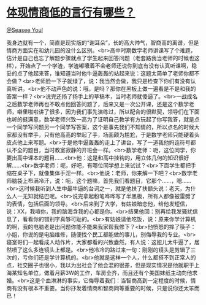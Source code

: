 
#  [体现情商低的言行有哪些？](https://zhihu.com/questions/29312659)



[@Seasee Youl](https://zhihu.com/people/26f0e98f29d0b22105fceef089530915)

我身边就有一个，简直是现实版的“谢耳朵”，长的高大帅气，智商高的离谱，但是情商方面实在和幼儿园的没什么区别。&lt;br&gt;高中时期数学老师讲课写了个难题，估计是自己也忘了解题步骤就点了学生起来回答问题（老套路我当老师的时候也这样），开始点了一个学渣，学渣嘟囔着不会老师还说你到底有没有认真听课啊，稳妥的点了他起来答，谁知道当时他牛逼轰轰的站起来说：这题太简单了老师你都不会做？&lt;br&gt;老师脸一下子就绿了，说：我当然会做，我只是检查下你们有没有认真听讲。&lt;br&gt;他不动声色的说：哦，是吗？那你在黑板上做一遍看是不是和我的答案一样？&lt;br&gt;说完还扬了扬手上的草稿本，当时老师就傻逼了。&lt;br&gt;一战成名之后数学老师再也不敢点他回答问题了，后来又是一次公开课，还是这个数学老师，噼里啪啦讲了很多，因为我们事先演练过，所以配合的很默契，领导们在下面也听的挺满意，数学老师兴致一高为了证明自己教学有方玩起了你写我答，就是点一个同学写问题另一个同学写答案，这个是事先我们不知情的，所以点名的时候大家都没有举手，只有他高高的举起了手，场面颇为尴尬，于是数学老师只能硬着头皮点他上来写题。&lt;br&gt;于是他牛逼轰轰的走上了讲台，写了一道我他妈连符号都认不全的题目，当时教室寂静的开班会一样。&lt;br&gt;数学老师：呃，这位同学，你要出高中课本的题目……&lt;br&gt;他：这是和高中挂钩的，用立体几何的知识很好解……&lt;br&gt;数学老师：呃，好吧，有哪位同学想上来试试？&lt;br&gt;下面学生都把手缩在桌子下，就像集体手淫一样。&lt;br&gt;他说：老师，你来解一下吧？&lt;br&gt;数学老师脑袋上布满冷汗，说：呃，这个题嘛，首先我们看题目，它那个……，嗯……&lt;br&gt;这时候我听到人生中最牛逼的台词之一，就是他扶了扶额头说：老天，为什么人一无知就结巴呢。&lt;br&gt;说完拿起粉笔哗哗写了半黑板，所有人都像被雷劈了的表情，包括后面的领导。&lt;br&gt;后来到了大学，有姑娘暗恋他，给他发短信，说：XX，我喧你，我的脑海含我的心都是你。&lt;br&gt;结果他回：别再给我发骚扰信息了，看看你的错别字真够可耻的。&lt;br&gt;有姑娘请他吃饭，说：原来你学计算机的啊，我的电脑老是出问题你能不能来我家帮我修下？&lt;br&gt;他愤怒的摔了筷子：小姐，你说的是电脑维修，随便找个民工都能做的事儿，别侮辱我的专业。&lt;br&gt;寝室哥们一起看成人动作片，大家都看的兴致盎然，有人说：这妞儿太牛逼了，居然喷了这么多连镜头上都是。&lt;br&gt;他冷冷的路过来一句：刚刚的镜头是剪辑了三次的，亏你们还是学计算机的。&lt;br&gt;他就是这样一个人，什么都搭不到正常人的点，社交圈子也很小，我以为出社会了他会混的很差，但是现实情况是他就职于上海某知名单位，做着月薪3W的工作，车房全齐，而且还有个美国妹纸主动向他求婚。&lt;br&gt;这是个血淋淋的事实，它侮辱着我们：当智商高到一定程度的时候，情商有没有根本不重要。当你抒发着情商和智商同等重要的时候，只是说你还太笨而已！